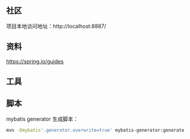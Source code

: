 ## 社区

项目本地访问地址：http://localhost:8887/

## 资料
https://spring.io/guides



## 工具


## 脚本
mybatis generator 生成脚本：
```bash
mvn -Dmybatis'.generator.overwrite=true' mybatis-generator:generate
```


